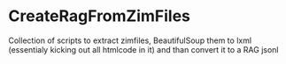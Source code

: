 # CreateRagFromZimFiles
Collection of scripts to extract zimfiles, BeautifulSoup them to lxml (essentialy kicking out all htmlcode in it) and than convert it to a RAG jsonl
